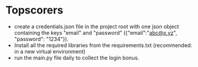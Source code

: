 # Topscorers

- create a credentials.json file in the project root with one json object containing the keys "email" and "password" ({"email":"abc@x.yz", "password": "1234"}).
- Install all the required libraries from the requirements.txt (recommended: in a new virtual environment)
- run the main.py file daily to collect the login bonus.
